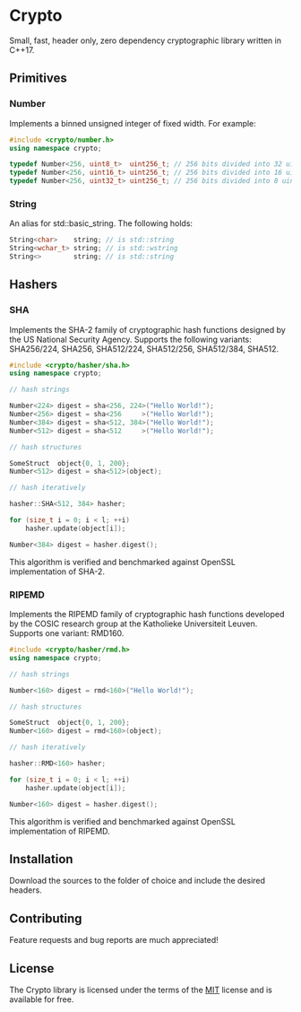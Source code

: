 # Crypto

Small, fast, header only, zero dependency cryptographic library written in C++17.

## Primitives

### Number

Implements a binned unsigned integer of fixed width. For example:

```C++
#include <crypto/number.h>
using namespace crypto;

typedef Number<256, uint8_t>  uint256_t; // 256 bits divided into 32 uint8_t bins
typedef Number<256, uint16_t> uint256_t; // 256 bits divided into 16 uint16_t bins
typedef Number<256, uint32_t> uint256_t; // 256 bits divided into 8 uint32_t bins
```

### String

An alias for std::basic_string. The following holds:

```C++
String<char>    string; // is std::string
String<wchar_t> string; // is std::wstring
String<>        string; // is std::string
```

## Hashers

### SHA

Implements the SHA-2 family of cryptographic hash functions designed by the US National Security Agency. Supports the following variants: SHA256/224, SHA256, SHA512/224, SHA512/256, SHA512/384, SHA512.

```C++
#include <crypto/hasher/sha.h>
using namespace crypto;

// hash strings

Number<224> digest = sha<256, 224>("Hello World!");
Number<256> digest = sha<256     >("Hello World!");
Number<384> digest = sha<512, 384>("Hello World!");
Number<512> digest = sha<512     >("Hello World!");

// hash structures

SomeStruct  object{0, 1, 200};
Number<512> digest = sha<512>(object);

// hash iteratively

hasher::SHA<512, 384> hasher;

for (size_t i = 0; i < l; ++i)
    hasher.update(object[i]);

Number<384> digest = hasher.digest();
```

This algorithm is verified and benchmarked against OpenSSL implementation of SHA-2.

### RIPEMD

Implements the RIPEMD family of cryptographic hash functions developed by the COSIC research group at the Katholieke Universiteit Leuven. Supports one variant: RMD160.


```C++
#include <crypto/hasher/rmd.h>
using namespace crypto;

// hash strings

Number<160> digest = rmd<160>("Hello World!");

// hash structures

SomeStruct  object{0, 1, 200};
Number<160> digest = rmd<160>(object);

// hash iteratively

hasher::RMD<160> hasher;

for (size_t i = 0; i < l; ++i)
    hasher.update(object[i]);

Number<160> digest = hasher.digest();
```

This algorithm is verified and benchmarked against OpenSSL implementation of RIPEMD.

## Installation

Download the sources to the folder of choice and include the desired headers.

## Contributing

Feature requests and bug reports are much appreciated!

## License

The Crypto library is licensed under the terms of the [MIT](https://choosealicense.com/licenses/mit/) license and is available for free.